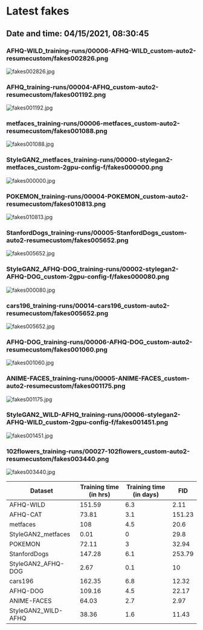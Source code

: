 # Latest fakes
## Date and time: 04/15/2021, 08:30:45
### AFHQ-WILD_training-runs/00006-AFHQ-WILD_custom-auto2-resumecustom/fakes002826.png
![fakes002826.jpg](https://i.ibb.co/Q92BqKy/6a2f8bef2ca1.jpg "AFHQ-WILD_training-runs/00006-AFHQ-WILD_custom-auto2-resumecustom/fakes002826.png")

### AFHQ_training-runs/00004-AFHQ_custom-auto2-resumecustom/fakes001192.png
![fakes001192.jpg](https://i.ibb.co/F5C7srs/6f51f11261c8.jpg "AFHQ_training-runs/00004-AFHQ_custom-auto2-resumecustom/fakes001192.png")

### metfaces_training-runs/00006-metfaces_custom-auto2-resumecustom/fakes001088.png
![fakes001088.jpg](https://i.ibb.co/WsjpXwM/23ced1bfcb4c.jpg "metfaces_training-runs/00006-metfaces_custom-auto2-resumecustom/fakes001088.png")

### StyleGAN2_metfaces_training-runs/00000-stylegan2-metfaces_custom-2gpu-config-f/fakes000000.png
![fakes000000.jpg](https://i.ibb.co/LJRjDTw/dd954f13ef8e.jpg "StyleGAN2_metfaces_training-runs/00000-stylegan2-metfaces_custom-2gpu-config-f/fakes000000.png")

### POKEMON_training-runs/00004-POKEMON_custom-auto2-resumecustom/fakes010813.png
![fakes010813.jpg](https://i.ibb.co/KVMHkvk/da2544c32b98.jpg "POKEMON_training-runs/00004-POKEMON_custom-auto2-resumecustom/fakes010813.png")

### StanfordDogs_training-runs/00005-StanfordDogs_custom-auto2-resumecustom/fakes005652.png
![fakes005652.jpg](https://i.ibb.co/J5BnChC/f0364781e31e.jpg "StanfordDogs_training-runs/00005-StanfordDogs_custom-auto2-resumecustom/fakes005652.png")

### StyleGAN2_AFHQ-DOG_training-runs/00002-stylegan2-AFHQ-DOG_custom-2gpu-config-f/fakes000080.png
![fakes000080.jpg](https://i.ibb.co/tCH8nbK/8171316c538e.jpg "StyleGAN2_AFHQ-DOG_training-runs/00002-stylegan2-AFHQ-DOG_custom-2gpu-config-f/fakes000080.png")

### cars196_training-runs/00014-cars196_custom-auto2-resumecustom/fakes005652.png
![fakes005652.jpg](https://i.ibb.co/4mmyjZ0/f09851154098.jpg "cars196_training-runs/00014-cars196_custom-auto2-resumecustom/fakes005652.png")

### AFHQ-DOG_training-runs/00006-AFHQ-DOG_custom-auto2-resumecustom/fakes001060.png
![fakes001060.jpg](https://i.ibb.co/p31nybD/80eb252f0b2f.jpg "AFHQ-DOG_training-runs/00006-AFHQ-DOG_custom-auto2-resumecustom/fakes001060.png")

### ANIME-FACES_training-runs/00005-ANIME-FACES_custom-auto2-resumecustom/fakes001175.png
![fakes001175.jpg](https://i.ibb.co/nfhZZTr/8d887e8feda5.jpg "ANIME-FACES_training-runs/00005-ANIME-FACES_custom-auto2-resumecustom/fakes001175.png")

### StyleGAN2_WILD-AFHQ_training-runs/00006-stylegan2-AFHQ-WILD_custom-2gpu-config-f/fakes001451.png
![fakes001451.jpg](https://i.ibb.co/MDYGxQX/597315f99b18.jpg "StyleGAN2_WILD-AFHQ_training-runs/00006-stylegan2-AFHQ-WILD_custom-2gpu-config-f/fakes001451.png")

### 102flowers_training-runs/00027-102flowers_custom-auto2-resumecustom/fakes003440.png
![fakes003440.jpg](https://i.ibb.co/NrqVSp9/654945f69b03.jpg "102flowers_training-runs/00027-102flowers_custom-auto2-resumecustom/fakes003440.png")

| Dataset             |   Training time (in hrs) |   Training time (in days) |    FID |
|---------------------|--------------------------|---------------------------|--------|
| AFHQ-WILD           |                   151.59 |                       6.3 |   2.11 |
| AFHQ-CAT            |                    73.81 |                       3.1 | 151.23 |
| metfaces            |                   108    |                       4.5 |  20.6  |
| StyleGAN2_metfaces  |                     0.01 |                       0   |  29.8  |
| POKEMON             |                    72.11 |                       3   |  32.94 |
| StanfordDogs        |                   147.28 |                       6.1 | 253.79 |
| StyleGAN2_AFHQ-DOG  |                     2.67 |                       0.1 |  10    |
| cars196             |                   162.35 |                       6.8 |  12.32 |
| AFHQ-DOG            |                   109.16 |                       4.5 |  22.17 |
| ANIME-FACES         |                    64.03 |                       2.7 |   2.97 |
| StyleGAN2_WILD-AFHQ |                    38.36 |                       1.6 |  11.43 |